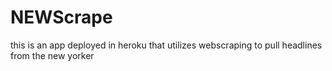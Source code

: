 # NEWScrape

this is an app deployed in heroku that utilizes webscraping to pull headlines from the new yorker
